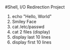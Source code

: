 #Shell, I/O Redirection Project
1. echo "Hello, World"
2. Smiley Face
3. cat /etc/passwd
4. cat 2 files (display)
5. display last 10 lines
6. display first 10 lines
